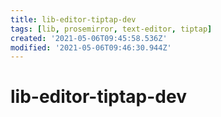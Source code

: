```yaml
---
title: lib-editor-tiptap-dev
tags: [lib, prosemirror, text-editor, tiptap]
created: '2021-05-06T09:45:58.536Z'
modified: '2021-05-06T09:46:30.944Z'
---
```


# lib-editor-tiptap-dev


